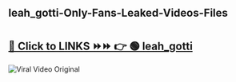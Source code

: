 
 ## leah_gotti-Only-Fans-Leaked-Videos-Files

# <h2><a href="https://mediaupload.pro?leah_gotti">🔗 Click to LINKS ⏩⏩ 👉 🟢 leah_gotti </a></h2>

<a href="https://mediaupload.pro?leah_gotti" rel="nofollow" data-target="animated-image.originalLink"><img src="https://i.ibb.co.com/xMMVF88/686577567.gif" alt="Viral Video Original" style="max-width: 100%; display: inline-block;" data-target="animated-image.originalImage"></a>